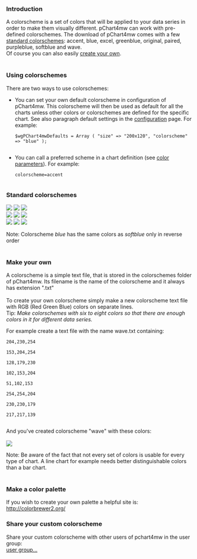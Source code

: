 ### Introduction ###
A colorscheme is a set of colors that will be applied to your data series in order to make them visually different. pChart4mw can work with pre-defined colorschemes. The download of pChart4mw comes with a few [standard colorschemes](#Standard_colorschemes.md): accent, blue, excel, greenblue, original, paired, purpleblue, softblue and wave. <br>
Of course you can also easily <a href='#Make_your_own.md'>create your own</a>.<br>
<br>
<h3>Using colorschemes</h3>
There are two ways to use colorschemes:<br>
<ul><li>You can set your own default colorscheme in configuration of pChart4mw. This colorscheme will then be used as default for all the charts unless other colors or colorschemes are defined for the specific chart. See also paragraph default settings in the <a href='Configuration#Default_settings.md'>configuration</a> page. For example:<br>
<pre><code>$wgPChart4mwDefaults = Array ( "size" =&gt; "200x120", "colorscheme" =&gt; "blue" );<br>
</code></pre>
</li><li>You can call a preferred scheme in a chart definition (see <a href='Parameters#Colors.md'>color parameters</a>). For example:<br>
<pre><code>colorscheme=accent<br>
</code></pre></li></ul>

<h3>Standard colorschemes</h3>
<img src='http://pchart4mw.googlecode.com/files/pchart4mw-col-accent.png' />
<img src='http://pchart4mw.googlecode.com/files/pchart4mw-col-original.png' />
<img src='http://pchart4mw.googlecode.com/files/pchart4mw-col-paired.png' />
<br>
<img src='http://pchart4mw.googlecode.com/files/pchart4mw-col-blue.png' />
<img src='http://pchart4mw.googlecode.com/files/pchart4mw-col-softblue.png' />
<img src='http://pchart4mw.googlecode.com/files/pchart4mw-col-greenblue.png' />
<br>
<img src='http://pchart4mw.googlecode.com/files/pchart4mw-col-wave.png' />
<img src='http://pchart4mw.googlecode.com/files/pchart4mw-col-purpleblue.png' />
<img src='http://pchart4mw.googlecode.com/files/pchart4mw-col-excel.png' />

Note: Colorscheme <i>blue</i> has the same colors as <i>softblue</i> only in reverse order<br>
<br>
<h3>Make your own</h3>
A colorscheme is a simple text file, that is stored in the colorschemes folder of pChart4mw. Its filename is the name of the colorscheme and it always has extension ".txt"<br>
<br>
To create your own colorscheme simply make a new colorscheme text file with RGB (Red Green Blue) colors on separate lines. <br>
Tip: <i>Make colorschemes with six to eight colors so that there are enough colors in it for different data series.</i>

For example create a text file with the name wave.txt containing:<br>
<pre><code>204,230,254<br>
153,204,254<br>
128,179,230<br>
102,153,204<br>
51,102,153<br>
254,254,204<br>
230,230,179<br>
217,217,139<br>
</code></pre>
And you've created colorscheme "wave" with these colors:<br>
<br>
<img src='http://pchart4mw.googlecode.com/files/pchart4mw-col-wave.png' />

Note: Be aware of the fact that not every set of colors is usable for every type of chart. A line chart for example needs better distinguishable colors than a bar chart.<br>
<br>
<h3>Make a color palette</h3>

If you wish to create your own palette a helpful site is:<br>
<a href='http://colorbrewer2.org/'>http://colorbrewer2.org/</a>

<h3>Share your custom colorscheme</h3>

Share your custom colorscheme  with other users of pchart4mw in the user group:<br>
<a href='UserGroup.md'>user group...</a>
